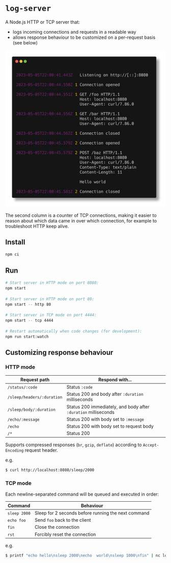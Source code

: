 # `log-server`

A Node.js HTTP or TCP server that:

- logs incoming connections and requests in a readable way
- allows response behaviour to be customized on a per-request basis (see below)

![Screenshot](doc/screenshot.png)

The second column is a counter of TCP connections, making it easier to reason about which data came
in over which connection, for example to troubleshoot HTTP keep alive.

## Install

```sh
npm ci
```

## Run

```sh
# Start server in HTTP mode on port 8080:
npm start

# Start server in HTTP mode on port 80:
npm start -- http 80

# Start server in TCP mode on port 4444:
npm start -- tcp 4444

# Restart automatically when code changes (for development):
npm run start:watch
```

## Customizing response behaviour

### HTTP mode

| Request path               | Respond with...                                                 |
| -------------------------- | --------------------------------------------------------------- |
| `/status/:code`            | Status `:code`                                                  |
| `/sleep/headers/:duration` | Status 200 and body after `:duration` milliseconds              |
| `/sleep/body/:duration`    | Status 200 immediately, and body after `:duration` milliseconds |
| `/echo/:message`           | Status 200 with body set to `:message`                          |
| `/echo`                    | Status 200 with body set to request body                        |
| `/*`                       | Status 200                                                      |

Supports compressed responses (`br`, `gzip`, `deflate`) according to `Accept-Encoding` request
header.

e.g.

```sh
$ curl http://localhost:8080/sleep/2000
```

### TCP mode

Each newline-separated command will be queued and executed in order:

| Command      | Behaviour                                           |
| ------------ | --------------------------------------------------- |
| `sleep 2000` | Sleep for 2 seconds before running the next command |
| `echo foo`   | Send `foo` back to the client                       |
| `fin`        | Close the connection                                |
| `rst`        | Forcibly reset the connection                       |

e.g.

```sh
$ printf "echo hello\nsleep 2000\necho  world\nsleep 1000\nfin" | nc localhost 4444
```
